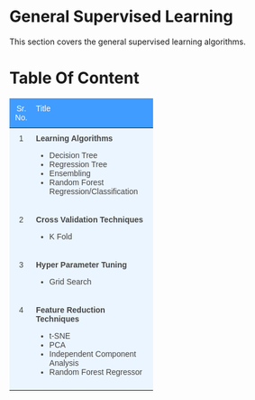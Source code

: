# General Supervised Learning

This section covers the general supervised learning algorithms.



# Table Of Content

<style type="text/css">
.tg  {border:none;border-collapse:collapse;border-color:#9ABAD9;border-spacing:0;}
.tg td{background-color:#EBF5FF;border-color:#9ABAD9;border-style:solid;border-width:0px;color:#444;
  font-family:Arial, sans-serif;font-size:14px;overflow:hidden;padding:10px 5px;word-break:normal;}
.tg th{background-color:#409cff;border-color:#9ABAD9;border-style:solid;border-width:0px;color:#fff;
  font-family:Arial, sans-serif;font-size:14px;font-weight:normal;overflow:hidden;padding:10px 5px;word-break:normal;}
.tg .tg-c3ow{border-color:inherit;text-align:center;vertical-align:top}
.tg .tg-0pky{border-color:inherit;text-align:left;vertical-align:top}
</style>
<table class="tg" style="width: 100%">
<colgroup>
<col style="width: 42px">
<col style="width: 213px">
</colgroup>
<thead>
  <tr>
    <th class="tg-c3ow">Sr. No. </th>
    <th class="tg-0pky">Title</th>
  </tr>
</thead>
<tbody>
  <tr>
    <td class="tg-c3ow">1</td>
    <td class="tg-0pky"><b>Learning Algorithms</b>
      <ul>
        <li>Decision Tree</li>
        <li>Regression Tree</li>
        <li>Ensembling</li>
        <li>Random Forest Regression/Classification</li>
      </ul>
    </td>
  </tr>
  <tr>
    <td class="tg-c3ow">2</td>
    <td class="tg-0pky"><b>Cross Validation Techniques</b>
      <ul>
        <li>K Fold</li>
      </ul>
    </td>
  </tr>
  <tr>
    <td class="tg-c3ow">3 </td>
    <td class="tg-0pky"><b>Hyper Parameter Tuning</b>
      <ul>
        <li>Grid Search</li>
      </ul>
    </td>
  </tr>
  <tr>
    <td class="tg-c3ow">4</td>
    <td class="tg-0pky"><b>Feature Reduction Techniques</b>
      <ul>
        <li>t-SNE</li>
        <li>PCA</li>
        <li>Independent Component Analysis</li>
        <li>Random Forest Regressor</li>
      </ul>
    </td>
  </tr>
</tbody>
</table>